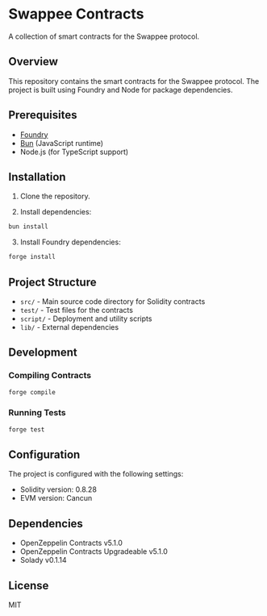 # Swappee Contracts

A collection of smart contracts for the Swappee protocol.

## Overview

This repository contains the smart contracts for the Swappee protocol. The project is built using Foundry and Node for package dependencies.

## Prerequisites

- [Foundry](https://book.getfoundry.sh/getting-started/installation)
- [Bun](https://bun.sh/) (JavaScript runtime)
- Node.js (for TypeScript support)

## Installation

1. Clone the repository.

2. Install dependencies:

```bash
bun install
```

3. Install Foundry dependencies:

```bash
forge install
```

## Project Structure

- `src/` - Main source code directory for Solidity contracts
- `test/` - Test files for the contracts
- `script/` - Deployment and utility scripts
- `lib/` - External dependencies

## Development

### Compiling Contracts

```bash
forge compile
```

### Running Tests

```bash
forge test
```

## Configuration

The project is configured with the following settings:

- Solidity version: 0.8.28
- EVM version: Cancun

## Dependencies

- OpenZeppelin Contracts v5.1.0
- OpenZeppelin Contracts Upgradeable v5.1.0
- Solady v0.1.14

## License

MIT
